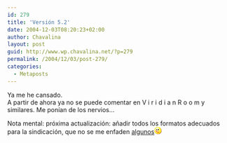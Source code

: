 ```yaml
---
id: 279
title: 'Versión 5.2'
date: 2004-12-03T08:20:23+02:00
author: Chavalina
layout: post
guid: http://www.wp.chavalina.net/?p=279
permalink: /2004/12/03/post-279/
categories:
  - Metaposts
---
```

Ya me he cansado.  
A partir de ahora ya no se puede comentar en V i r i d i a n R o o m y similares. Me ponían de los nervios…

Nota mental: próxima actualización: a&ntilde;adir todos los formatos adecuados para la sindicación, que no se me enfaden <a href="http://www.minid.net/archivos/categorias/opiniones/50_cosas_que_me_molestan_de_los_blogs_en_general.php" target="_blank">algunos</a>![emo](/imagenes/emoticonos/guino.gif)